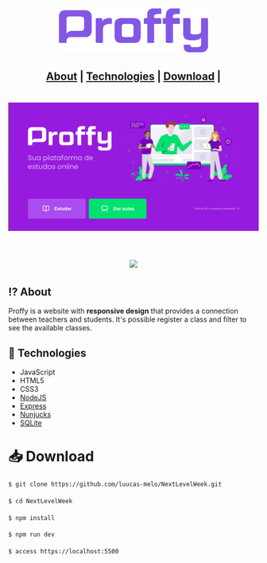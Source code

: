<h1 align="center">
    <img src="public/presentation/logo_presentation.png" width="300px">
</h1>
<h2 align="center">  
  <a href="#%EF%B8%8F-about">About</a> |
  <a href="#-technologies">Technologies</a> | 
  <a href="#-download">Download</a> | 
</h2>
<h1 align="center">
  <img src="public/presentation/index.png">
</h1>


<h1 align= "center">
   <img src="public/presentation/proffy _presentation .gif">
</h1>

## ⁉️ About
Proffy is a website with **responsive design** that provides a connection between teachers and students. It's possible register a class and filter to see the available classes.

## 🚀 Technologies
- JavaScript
- HTML5
- CSS3
- [NodeJS](https://nodejs.org/en/)
- [Express](https://expressjs.com/pt-br/)
- [Nunjucks](https://mozilla.github.io/nunjucks/)
- [SQLite](https://www.sqlite.org/index.html)

# 📥 Download
```bash
$ git clone https://github.com/luucas-melo/NextLevelWeek.git

$ cd NextLevelWeek

$ npm install

$ npm run dev

$ access https://localhost:5500
```



